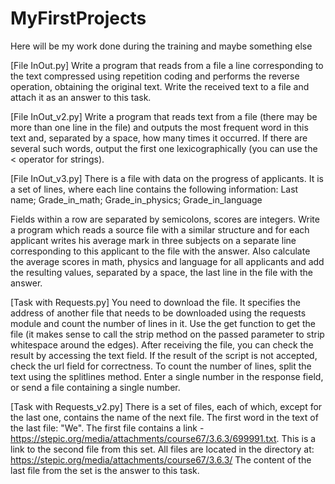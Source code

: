 # MyFirstProjects

Here will be my work done during the training and maybe something else

[File InOut.py]
Write a program that reads from a file a line corresponding to the text compressed using repetition coding and performs the reverse operation, obtaining the original text.
Write the received text to a file and attach it as an answer to this task.

[File InOut_v2.py]
Write a program that reads text from a file (there may be more than one line in the file) and outputs the most frequent word in this text and, separated by a space, how many times it occurred. If there are several such words, output the first one lexicographically (you can use the < operator for strings).

[File InOut_v3.py]
There is a file with data on the progress of applicants. It is a set of lines, where each line contains the following information:
Last name; Grade_in_math; Grade_in_physics; Grade_in_language

Fields within a row are separated by semicolons, scores are integers.
Write a program which reads a source file with a similar structure and for each applicant writes his average mark in three subjects on a separate line corresponding to this applicant to the file with the answer.
Also calculate the average scores in math, physics and language for all applicants and add the resulting values, separated by a space,
the last line in the file with the answer.

[Task with Requests.py]
You need to download the file. It specifies the address of another file that needs to be downloaded using the requests module and count the number of lines in it.
Use the get function to get the file (it makes sense to call the strip method on the passed parameter to strip whitespace around the edges).
After receiving the file, you can check the result by accessing the text field. If the result of the script is not accepted, check the url field for correctness. To count the number of lines, split the text using the splitlines method.
Enter a single number in the response field, or send a file containing a single number.

[Task with Requests_v2.py]
There is a set of files, each of which, except for the last one, contains the name of the next file.
The first word in the text of the last file: "We".
The first file contains a link - https://stepic.org/media/attachments/course67/3.6.3/699991.txt.
This is a link to the second file from this set.
All files are located in the directory at:
https://stepic.org/media/attachments/course67/3.6.3/
The content of the last file from the set is the answer to this task.
